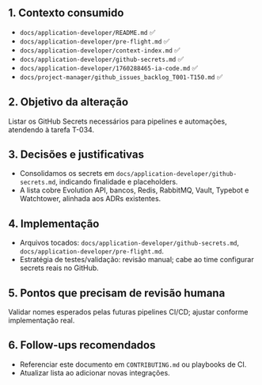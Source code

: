 ## 1. Contexto consumido
- `docs/application-developer/README.md` ✅
- `docs/application-developer/pre-flight.md` ✅
- `docs/application-developer/context-index.md` ✅
- `docs/application-developer/github-secrets.md` ✅
- `docs/application-developer/1760288465-ia-code.md` ✅
- `docs/project-manager/github_issues_backlog_T001-T150.md` ✅

## 2. Objetivo da alteração
Listar os GitHub Secrets necessários para pipelines e automações, atendendo à tarefa T-034.

## 3. Decisões e justificativas
- Consolidamos os secrets em `docs/application-developer/github-secrets.md`, indicando finalidade e placeholders.
- A lista cobre Evolution API, bancos, Redis, RabbitMQ, Vault, Typebot e Watchtower, alinhada aos ADRs existentes.

## 4. Implementação
- Arquivos tocados: `docs/application-developer/github-secrets.md`, `docs/application-developer/pre-flight.md`.
- Estratégia de testes/validação: revisão manual; cabe ao time configurar secrets reais no GitHub.

## 5. Pontos que precisam de revisão humana
Validar nomes esperados pelas futuras pipelines CI/CD; ajustar conforme implementação real.

## 6. Follow-ups recomendados
- Referenciar este documento em `CONTRIBUTING.md` ou playbooks de CI.
- Atualizar lista ao adicionar novas integrações.
